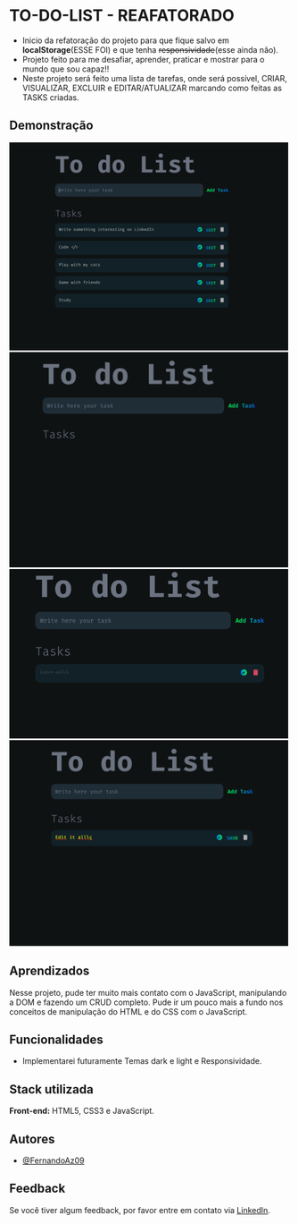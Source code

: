 
# TO-DO-LIST - REAFATORADO

- Inicio da refatoração do projeto para que fique salvo em <strong>localStorage</strong>(ESSE FOI) e que tenha <s>responsividade</s>(esse ainda não).
- Projeto feito para me desafiar, aprender, praticar e mostrar para o mundo que sou capaz!!
- Neste projeto será feito uma lista de tarefas, onde será possível, CRIAR, VISUALIZAR, EXCLUIR e EDITAR/ATUALIZAR marcando como feitas as TASKS criadas.


## Demonstração
<img src="/assets/imgs/print1.png"  width="500px" heigt="500px">
<img src="/assets/imgs/print2.png"  width="500px" heigt="500px">
<img src="/assets/imgs/print4.png"  width="500px" heigt="500px">
<img src="/assets/imgs/print5.png"  width="500px" heigt="500px">



## Aprendizados

Nesse projeto, pude ter muito mais contato com o JavaScript, manipulando a DOM e fazendo um CRUD completo. Pude ir um pouco mais a fundo nos conceitos de manipulação do HTML e do CSS com o JavaScript.

## Funcionalidades

- Implementarei futuramente Temas dark e light e  Responsividade.


## Stack utilizada

**Front-end:** HTML5, CSS3 e JavaScript.

## Autores

- [@FernandoAz09](https://www.github.com/FernandoAz09)


## Feedback

Se você tiver algum feedback, por favor entre em contato via [LinkedIn](https://www.linkedin.com/in/azevedo-fernando/).

